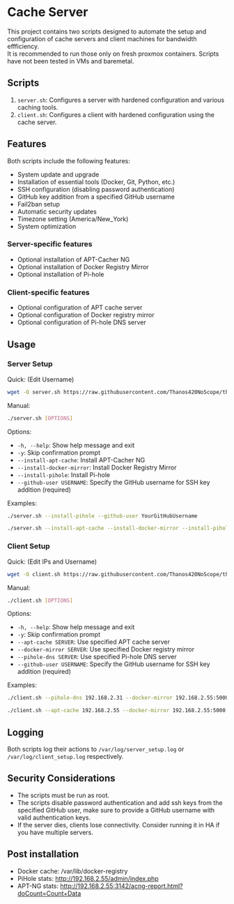 # Cache Server

This project contains two scripts designed to automate the setup and configuration of cache servers and client machines for bandwidth effficiency.  
It is recommended to run those only on fresh proxmox containers. Scripts have not been tested in VMs and baremetal.

## Scripts

1. `server.sh`: Configures a server with hardened configuration and various caching tools.
2. `client.sh`: Configures a client with hardened configuration using the cache server.

## Features

Both scripts include the following features:

- System update and upgrade
- Installation of essential tools (Docker, Git, Python, etc.)
- SSH configuration (disabling password authentication)
- GitHub key addition from a specified GitHub username
- Fail2ban setup
- Automatic security updates
- Timezone setting (America/New_York)
- System optimization


### Server-specific features

- Optional installation of APT-Cacher NG
- Optional installation of Docker Registry Mirror
- Optional installation of Pi-hole

### Client-specific features

- Optional configuration of APT cache server
- Optional configuration of Docker registry mirror
- Optional configuration of Pi-hole DNS server

## Usage

### Server Setup
Quick: (Edit Username)
```bash
wget -O server.sh https://raw.githubusercontent.com/Thanos420NoScope/things/refs/heads/main/cacheserver/server.sh && chmod +x server.sh && ./server.sh --install-apt-cache --install-docker-mirror --install-pihole --github-user YourGitHubUsername
```
Manual:
```bash
./server.sh [OPTIONS]
```

Options:
- `-h, --help`: Show help message and exit
- `-y`: Skip confirmation prompt
- `--install-apt-cache`: Install APT-Cacher NG
- `--install-docker-mirror`: Install Docker Registry Mirror
- `--install-pihole`: Install Pi-hole
- `--github-user USERNAME`: Specify the GitHub username for SSH key addition (required)

Examples:
```bash
./server.sh --install-pihole --github-user YourGitHubUsername
```
```bash
./server.sh --install-apt-cache --install-docker-mirror --install-pihole --github-user YourGitHubUsername
```

### Client Setup
Quick: (Edit IPs and Username)
```bash
wget -O client.sh https://raw.githubusercontent.com/Thanos420NoScope/things/refs/heads/main/cacheserver/client.sh && chmod +x client.sh && ./client.sh --apt-cache 192.168.2.55 --docker-mirror 192.168.2.55:5000 --pihole-dns 192.168.2.55 --github-user YourGitHubUsername
```
Manual:
```bash
./client.sh [OPTIONS]
```

Options:
- `-h, --help`: Show help message and exit
- `-y`: Skip confirmation prompt
- `--apt-cache SERVER`: Use specified APT cache server
- `--docker-mirror SERVER`: Use specified Docker registry mirror
- `--pihole-dns SERVER`: Use specified Pi-hole DNS server
- `--github-user USERNAME`: Specify the GitHub username for SSH key addition (required)

Examples:
```bash
./client.sh --pihole-dns 192.168.2.31 --docker-mirror 192.168.2.55:5000 --github-user YourGitHubUsername
```
```bash
./client.sh --apt-cache 192.168.2.55 --docker-mirror 192.168.2.55:5000 --pihole-dns 192.168.2.55 --github-user YourGitHubUsername
```

## Logging

Both scripts log their actions to `/var/log/server_setup.log` or `/var/log/client_setup.log` respectively.

## Security Considerations

- The scripts must be run as root.
- The scripts disable password authentication and add ssh keys from the specified GitHub user, make sure to provide a GitHub username with valid authentication keys.
- If the server dies, clients lose connectivity. Consider running it in HA if you have multiple servers.

## Post installation

- Docker cache: /var/lib/docker-registry
- PiHole stats: http://192.168.2.55/admin/index.php
- APT-NG stats: http://192.168.2.55:3142/acng-report.html?doCount=Count+Data
